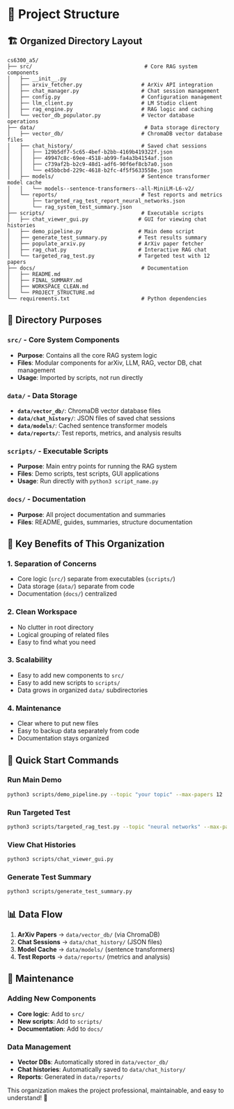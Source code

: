 # 📁 Project Structure

## 🏗️ Organized Directory Layout

```
cs6300_a5/
├── src/                                    # Core RAG system components
│   ├── __init__.py
│   ├── arxiv_fetcher.py                   # ArXiv API integration
│   ├── chat_manager.py                    # Chat session management
│   ├── config.py                          # Configuration management
│   ├── llm_client.py                      # LM Studio client
│   ├── rag_engine.py                      # RAG logic and caching
│   └── vector_db_populator.py             # Vector database operations
├── data/                                   # Data storage directory
│   ├── vector_db/                         # ChromaDB vector database files
│   ├── chat_history/                      # Saved chat sessions
│   │   ├── 129b5df7-5c65-4bef-b2bb-4169b419322f.json
│   │   ├── 49947c8c-69ee-4518-ab99-fa4a3b4154af.json
│   │   ├── c739af2b-b2c9-48d1-adf6-90f6ef8cb7a0.json
│   │   └── e45bbcbd-229c-4618-b2fc-4f5f5633558e.json
│   ├── models/                            # Sentence transformer model cache
│   │   └── models--sentence-transformers--all-MiniLM-L6-v2/
│   └── reports/                           # Test reports and metrics
│       ├── targeted_rag_test_report_neural_networks.json
│       └── rag_system_test_summary.json
├── scripts/                               # Executable scripts
│   ├── chat_viewer_gui.py                # GUI for viewing chat histories
│   ├── demo_pipeline.py                  # Main demo script
│   ├── generate_test_summary.py          # Test results summary
│   ├── populate_arxiv.py                 # ArXiv paper fetcher
│   ├── rag_chat.py                       # Interactive RAG chat
│   └── targeted_rag_test.py              # Targeted test with 12 papers
├── docs/                                  # Documentation
│   ├── README.md
│   ├── FINAL_SUMMARY.md
│   ├── WORKSPACE_CLEAN.md
│   └── PROJECT_STRUCTURE.md
└── requirements.txt                       # Python dependencies
```

## 📂 Directory Purposes

### `src/` - Core System Components
- **Purpose**: Contains all the core RAG system logic
- **Files**: Modular components for arXiv, LLM, RAG, vector DB, chat management
- **Usage**: Imported by scripts, not run directly

### `data/` - Data Storage
- **`data/vector_db/`**: ChromaDB vector database files
- **`data/chat_history/`**: JSON files of saved chat sessions
- **`data/models/`**: Cached sentence transformer models
- **`data/reports/`**: Test reports, metrics, and analysis results

### `scripts/` - Executable Scripts
- **Purpose**: Main entry points for running the RAG system
- **Files**: Demo scripts, test scripts, GUI applications
- **Usage**: Run directly with `python3 script_name.py`

### `docs/` - Documentation
- **Purpose**: All project documentation and summaries
- **Files**: README, guides, summaries, structure documentation

## 🎯 Key Benefits of This Organization

### 1. **Separation of Concerns**
- Core logic (`src/`) separate from executables (`scripts/`)
- Data storage (`data/`) separate from code
- Documentation (`docs/`) centralized

### 2. **Clean Workspace**
- No clutter in root directory
- Logical grouping of related files
- Easy to find what you need

### 3. **Scalability**
- Easy to add new components to `src/`
- Easy to add new scripts to `scripts/`
- Data grows in organized `data/` subdirectories

### 4. **Maintenance**
- Clear where to put new files
- Easy to backup data separately from code
- Documentation stays organized

## 🚀 Quick Start Commands

### Run Main Demo
```bash
python3 scripts/demo_pipeline.py --topic "your topic" --max-papers 12
```

### Run Targeted Test
```bash
python3 scripts/targeted_rag_test.py --topic "neural networks" --max-papers 12
```

### View Chat Histories
```bash
python3 scripts/chat_viewer_gui.py
```

### Generate Test Summary
```bash
python3 scripts/generate_test_summary.py
```

## 📊 Data Flow

1. **ArXiv Papers** → `data/vector_db/` (via ChromaDB)
2. **Chat Sessions** → `data/chat_history/` (JSON files)
3. **Model Cache** → `data/models/` (sentence transformers)
4. **Test Reports** → `data/reports/` (metrics and analysis)

## 🧹 Maintenance

### Adding New Components
- **Core logic**: Add to `src/`
- **New scripts**: Add to `scripts/`
- **Documentation**: Add to `docs/`

### Data Management
- **Vector DBs**: Automatically stored in `data/vector_db/`
- **Chat histories**: Automatically saved to `data/chat_history/`
- **Reports**: Generated in `data/reports/`

This organization makes the project professional, maintainable, and easy to understand! 🎯
